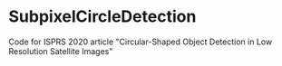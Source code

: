 # SubpixelCircleDetection
Code for ISPRS 2020 article "Circular-Shaped Object Detection in Low Resolution Satellite Images"
